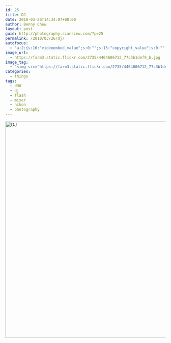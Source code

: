 ```yaml
---
id: 25
title: DJ
date: 2010-03-26T14:34:07+00:00
author: Benny Chew
layout: post
guid: http://photography.siansiew.com/?p=25
permalink: /2010/03/26/dj/
autofocus:
  - 'a:2:{s:16:"videoembed_value";s:0:"";s:15:"copyright_value";s:0:"";}'
image_url:
  - https://farm3.static.flickr.com/2735/4464606712_77c3b1def9_b.jpg
image_tag:
  - '<img src="https://farm3.static.flickr.com/2735/4464606712_77c3b1def9_b.jpg" />'
categories:
  - things
tags:
  - d90
  - dj
  - flash
  - mixer
  - nikon
  - photography
---
```

<a href="https://farm3.static.flickr.com/2735/4464606712_77c3b1def9_b.jpg" title="DJ by siansiew, on Flickr" rel="lightbox"><img src="https://farm3.static.flickr.com/2735/4464606712_77c3b1def9_b.jpg" width="1024" height="680" alt="DJ" /></a>
